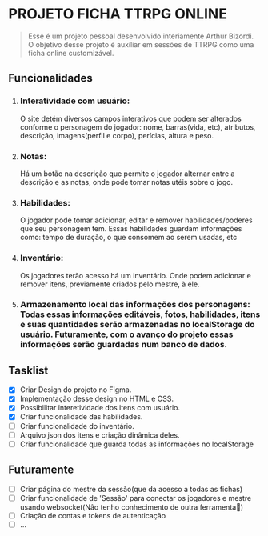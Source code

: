 # PROJETO FICHA TTRPG ONLINE

> Esse é um projeto pessoal desenvolvido interiamente Arthur Bizordi.
> O objetivo desse projeto é auxiliar em sessões de TTRPG como uma ficha online customizável.

<h2>Funcionalidades</h4>
<ol>
  <li><h3>Interatividade com usuário:</h5>
  O site detém diversos campos interativos que podem ser alterados conforme o personagem do jogador: nome, barras(vida, etc), atributos, descrição, imagens(perfil e corpo), perícias, altura e peso.</li>
  <li><h3>Notas:</h3>
  Há um botão na descrição que permite o jogador alternar entre a descrição e as notas, onde pode tomar notas utéis sobre o jogo.</li>
  <li><h3>Habilidades:</h3>
  O jogador pode tomar adicionar, editar e remover habilidades/poderes que seu personagem tem. Essas habilidades guardam informações como: tempo de duração, o que consomem ao serem usadas, etc</li>
  <li><h3>Inventário:</h3>
  Os jogadores terão acesso há um inventário. Onde podem adicionar e remover itens, previamente criados pelo mestre, à ele.</li>
  <li><h3>Armazenamento local das informações dos personagens:
  Todas essas informações editáveis, fotos, habilidades, itens e suas quantidades serão armazenadas no localStorage do usuário. Futuramente, com o avanço do projeto essas informações serão guardadas num banco de dados.</h3></li>
</ol>

## Tasklist
- [x] Criar Design do projeto no Figma.
- [x] Implementação desse design no HTML e CSS.
- [x] Possibilitar interetividade dos itens com usuário.
- [x] Criar funcionalidade das habilidades.
- [ ] Criar funcionalidade do inventário.
- [ ] Arquivo json dos itens e criação dinâmica deles.
- [ ] Criar funcionalidade que guarda todas as informações no localStorage

## Futuramente
- [ ] Criar página do mestre da sessão(que da acesso a todas as fichas)
- [ ] Criar funcionalidade de 'Sessão' para conectar os jogadores e mestre usando websocket(Nâo tenho conhecimento de outra ferramenta🤠)
- [ ] Criação de contas e tokens de autenticação
- [ ] ...
